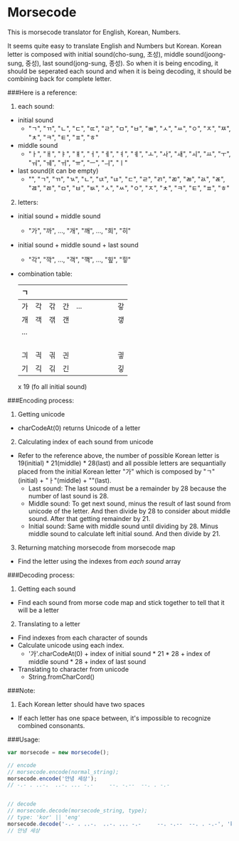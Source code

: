# Morsecode
This is morsecode translator for English, Korean, Numbers.

It seems quite easy to translate English and Numbers but Korean. 
Korean letter is composed with initial sound(cho-sung, 초성), middle sound(joong-sung, 중성), last sound(jong-sung, 종성). So when it is being encoding, it should be seperated each sound and when it is being decoding, it should be combining back for complete letter. 

###Here is a reference:

1. each sound:
  * initial sound
    - "ㄱ", "ㄲ", "ㄴ", "ㄷ", "ㄸ", "ㄹ", "ㅁ", "ㅂ", "ㅃ", "ㅅ", "ㅆ", "ㅇ", "ㅈ", "ㅉ", "ㅊ", "ㅋ", "ㅌ", "ㅍ", "ㅎ"
  * middle sound
    - "ㅏ", "ㅐ", "ㅑ", "ㅒ", "ㅓ", "ㅔ", "ㅕ", "ㅖ", "ㅗ", "ㅘ", "ㅙ", "ㅚ", "ㅛ", "ㅜ", "ㅝ", "ㅞ", "ㅟ", "ㅠ", "ㅡ", "ㅢ", "ㅣ"
  * last sound(it can be empty)
    - "", "ㄱ", "ㄲ", "ㄳ", "ㄴ", "ㄵ", "ㄶ", "ㄷ", "ㄹ", "ㄺ", "ㄻ", "ㄼ", "ㄽ", "ㄾ", "ㄿ", "ㅀ", "ㅁ", "ㅂ", "ㅄ", "ㅅ", "ㅆ", "ㅇ", "ㅈ", "ㅊ", "ㅋ", "ㅌ", "ㅍ", "ㅎ"
 
2. letters:
  * initial sound + middle sound
    - "가", "까", ..., "개", "깨", ..., "희", "히"
  * initial sound + middle sound + last sound
    - "각", "깍", ..., "객", "깩", ..., "힢", "힣"
  * combination table:
    
    |ㄱ   |   |   |   |   |   |   |   |   |   |
    |---|---|---|---|---|---|---|---|---|---|
    |가   |각   |갂   |간   | ...  |   |   |   |   |갛   |
    |개   |객   |갞   |갠   |   |   |   |   |   |갷   |
    |...   |   |   |   |   |   |   |   |   |   |
    |   |   |   |   |   |   |   |   |   |   |
    |   |   |   |   |   |   |   |   |   |   |
    |   |   |   |   |   |   |   |   |   |   |
    |   |   |   |   |   |   |   |   |   |   |
    |긔   |긕   |긖   |긘   |   |   |   |   |   |긯   |
    |기   |긱   |긲   |긴   |   |   |   |   |   |깋   |
    x 19 (fo all initial sound)

###Encoding process:

1. Getting unicode
  * charCodeAt(0) returns Unicode of a letter
2. Calculating index of each sound from unicode
  * Refer to the reference above, the number of possible Korean letter is 19(initial) * 21(middle) * 28(last) and all possible letters are sequantially placed from the initial Korean letter "가" which is composed by "ㄱ"(initial) + "ㅏ"(middle) + ""(last). 
    * Last sound: The last sound must be a remainder by 28 because the number of last sound is 28.
    * Middle sound: To get next sound, minus the result of last sound from unicode of the letter. And then divide by 28 to consider about middle sound. After that getting remainder by 21.
    * Initial sound: Same with middle sound until dividing by 28. Minus middle sound to calculate left initial sound. And then divide by 21.
  
3. Returning matching morsecode from morsecode map
  * Find the letter using the indexes from *each sound* array

###Decoding process:

1. Getting each sound
  * Find each sound from morse code map and stick together to tell that it will be a letter
2. Translating to a letter
  * Find indexes from each character of sounds
  * Calculate unicode using each index.
    * '가'.charCodeAt(0) + index of initial sound * 21 * 28 + index of middle sound * 28 + index of last sound
  * Translating to character from unicode
    * String.fromCharCord()

###Note:

1. Each Korean letter should have two spaces
  * If each letter has one space between, it's impossible to recognize combined consonants. 
  
###Usage:

```javascript
var morsecode = new morsecode();

// encode
// morsecode.encode(normal_string);
morsecode.encode('안녕 세상');
// -.- . ..-.  ..-. ... -.-     --. -.--  --. . -.-


// decode
// morsecode.decode(morsecode_string, type);
// type: 'kor' || 'eng'
morsecode.decode('-.- . ..-.  ..-. ... -.-     --. -.--  --. . -.-', 'kor');
// 안녕 세상
```
